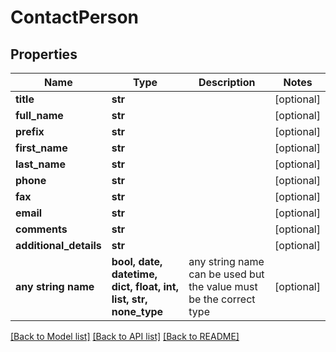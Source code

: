 # ContactPerson


## Properties
Name | Type | Description | Notes
------------ | ------------- | ------------- | -------------
**title** | **str** |  | [optional] 
**full_name** | **str** |  | [optional] 
**prefix** | **str** |  | [optional] 
**first_name** | **str** |  | [optional] 
**last_name** | **str** |  | [optional] 
**phone** | **str** |  | [optional] 
**fax** | **str** |  | [optional] 
**email** | **str** |  | [optional] 
**comments** | **str** |  | [optional] 
**additional_details** | **str** |  | [optional] 
**any string name** | **bool, date, datetime, dict, float, int, list, str, none_type** | any string name can be used but the value must be the correct type | [optional]

[[Back to Model list]](../README.md#documentation-for-models) [[Back to API list]](../README.md#documentation-for-api-endpoints) [[Back to README]](../README.md)



